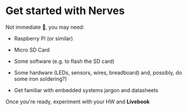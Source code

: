 # Get started with Nerves

Not immediate &#128577;, you may need:

* Raspberry PI (or similar)

* Micro SD Card

* Some software (e.g. to flash the SD card)

* Some hardware (LEDs, sensors, wires, breadboard) and, possibly, do some iron soldering?)

* Get familiar with embedded systems jargon and datasheets

Once you're ready, experiment with your HW and **Livebook**
